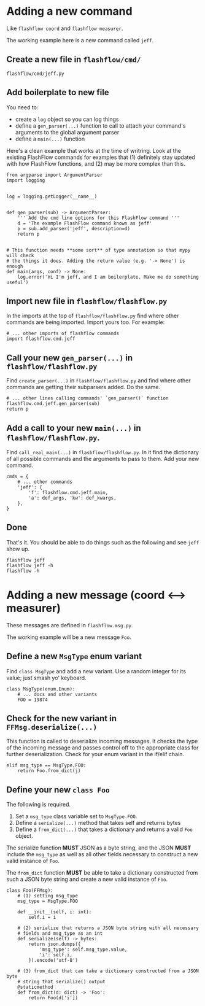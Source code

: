 # Adding a new command

Like `flashflow coord` and `flashflow measurer`.

The working example here is a new command called `jeff`.

## Create a new file in `flashflow/cmd/`

`flashflow/cmd/jeff.py`

## Add boilerplate to new file

You need to:

- create a `log` object so you can log things
- define a `gen_parser(...)` function to call to attach your command's
  arguments to the global argument parser
- define a `main(...)` function

Here's a clean example that works at the time of writring.  Look at the
existing FlashFlow commands for examples that (1) definitely stay updated with
how FlashFlow functions, and (2) may be more complex than this.

    from argparse import ArgumentParser
    import logging
    
    
    log = logging.getLogger(__name__)
    
    
    def gen_parser(sub) -> ArgumentParser:
        ''' Add the cmd line options for this FlashFlow command '''
        d = 'The example FlashFlow command known as jeff'
        p = sub.add_parser('jeff', description=d)
        return p
    
    
    # This function needs **some sort** of type annotation so that mypy will check
    # the things it does. Adding the return value (e.g. '-> None') is enough
    def main(args, conf) -> None:
        log.error('Hi I'm jeff, and I am boilerplate. Make me do something useful')


## Import new file in `flashflow/flashflow.py`

In the imports at the top of `flashflow/flashflow.py` find where other commands
are being imported. Import yours too. For example:

    # ... other imports of flashflow commands
    import flashflow.cmd.jeff

## Call your new `gen_parser(...)` in `flashflow/flashflow.py`

Find `create_parser(...)` in `flashflow/flashflow.py` and find where other
commands are getting their subparsers added. Do the same.

    # ... other lines calling commands' `gen_parser()` function
    flashflow.cmd.jeff.gen_parser(sub)
    return p

## Add a call to your new `main(...)` in `flashflow/flashflow.py`.

Find `call_real_main(...)` in `flashflow/flashflow.py`. In it find the
dictionary of all possible commands and the arguments to pass to them. Add your
new command.

    cmds = {
        # ... other commands
        'jeff': {
            'f': flashflow.cmd.jeff.main,
            'a': def_args, 'kw': def_kwargs,
        },
    }

## Done

That's it. You should be able to do things such as the following and see `jeff`
show up.

    flashflow jeff
    flashflow jeff -h
    flashflow -h

# Adding a new message (coord <--> measurer)

These messages are defined in `flashflow.msg.py`.

The working example will be a new message `Foo`.

## Define a new `MsgType` enum variant

Find `class MsgType` and add a new variant. Use a random integer for its value;
just smash yo' keyboard.

    class MsgType(enum.Enum):
        # ... docs and other variants
        FOO = 19874

## Check for the new variant in `FFMsg.deserialize(...)`

This function is called to deserialize incoming messages. It checks the type of
the incoming message and passes control off to the appropriate class for
further deserialization. Check for your enum variant in the if/elif chain.

    elif msg_type == MsgType.FOO:
        return Foo.from_dict(j)

## Define your new `class Foo`

The following is required.

1. Set a `msg_type` class variable set to `MsgType.FOO`.
2. Define a `serialize(...)` method that takes self and returns bytes
3. Define a `from_dict(...)` that takes a dictionary and returns a valid `Foo` object.

The serialize function **MUST** JSON as a byte string, and the JSON **MUST**
include the `msg_type` as well as all other fields necessary to construct a new
valid instance of `Foo`.

The `from_dict` function **MUST** be able to take a dictionary constructed from
such a JSON byte string and create a new valid instance of `Foo`.

    class Foo(FFMsg):
        # (1) setting msg_type
        msg_type = MsgType.FOO
    
        def __init__(self, i: int):
            self.i = i
    
        # (2) serialize that returns a JSON byte string with all necessary
        # fields and msg_type as an int
        def serialize(self) -> bytes:
            return json.dumps({
                'msg_type': self.msg_type.value,
                'i': self.i,
            }).encode('utf-8')
    
        # (3) from_dict that can take a dictionary constructed from a JSON byte
        # string that serialize() output
        @staticmethod
        def from_dict(d: dict) -> 'Foo':
            return Foo(d['i'])
